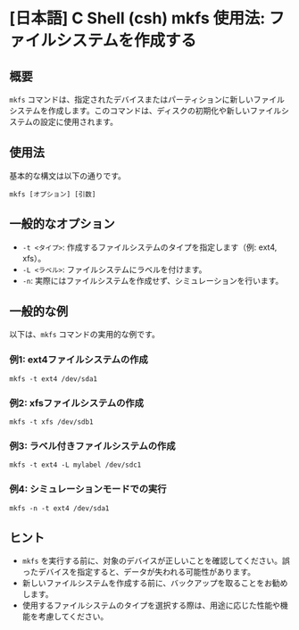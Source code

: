 # [日本語] C Shell (csh) mkfs 使用法: ファイルシステムを作成する

## 概要
`mkfs` コマンドは、指定されたデバイスまたはパーティションに新しいファイルシステムを作成します。このコマンドは、ディスクの初期化や新しいファイルシステムの設定に使用されます。

## 使用法
基本的な構文は以下の通りです。

```
mkfs [オプション] [引数]
```

## 一般的なオプション
- `-t <タイプ>`: 作成するファイルシステムのタイプを指定します（例: ext4, xfs）。
- `-L <ラベル>`: ファイルシステムにラベルを付けます。
- `-n`: 実際にはファイルシステムを作成せず、シミュレーションを行います。

## 一般的な例
以下は、`mkfs` コマンドの実用的な例です。

### 例1: ext4ファイルシステムの作成
```
mkfs -t ext4 /dev/sda1
```

### 例2: xfsファイルシステムの作成
```
mkfs -t xfs /dev/sdb1
```

### 例3: ラベル付きファイルシステムの作成
```
mkfs -t ext4 -L mylabel /dev/sdc1
```

### 例4: シミュレーションモードでの実行
```
mkfs -n -t ext4 /dev/sda1
```

## ヒント
- `mkfs` を実行する前に、対象のデバイスが正しいことを確認してください。誤ったデバイスを指定すると、データが失われる可能性があります。
- 新しいファイルシステムを作成する前に、バックアップを取ることをお勧めします。
- 使用するファイルシステムのタイプを選択する際は、用途に応じた性能や機能を考慮してください。